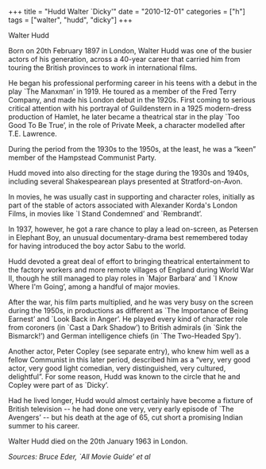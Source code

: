 +++
title = "Hudd Walter `Dicky'"
date = "2010-12-01"
categories = ["h"]
tags = ["walter", "hudd", "dicky"]
+++

Walter Hudd

  
Born on 20th February 1897 in London, Walter Hudd was one of the busier actors of his generation, across a 40-year career that carried him from touring the British provinces to work in international films.

He began his professional performing career in his teens with a debut in the play \`The Manxman’ in 1919. He toured as a member of the Fred Terry Company, and made his London debut in the 1920s. First coming to serious critical attention with his portrayal of Guildenstern in a 1925 modern-dress production of Hamlet, he later became a theatrical star in the play \`Too Good To Be True’, in the role of Private Meek, a character modelled after T.E. Lawrence.

During the period from the 1930s to the 1950s, at the least, he was a “keen” member of the Hampstead Communist Party.

Hudd moved into also directing for the stage during the 1930s and 1940s, including several Shakespearean plays presented at Stratford-on-Avon.

In movies, he was usually cast in supporting and character roles, initially as part of the stable of actors associated with Alexander Korda's London Films, in movies like \`I Stand Condemned’ and \`Rembrandt’.

In 1937, however, he got a rare chance to play a lead on-screen, as Petersen in Elephant Boy, an unusual documentary-drama best remembered today for having introduced the boy actor Sabu to the world.

Hudd devoted a great deal of effort to bringing theatrical entertainment to the factory workers and more remote villages of England during World War II, though he still managed to play roles in \`Major Barbara’ and \`I Know Where I'm Going’, among a handful of major movies.

After the war, his film parts multiplied, and he was very busy on the screen during the 1950s, in productions as different as \`The Importance of Being Earnest’ and \`Look Back in Anger’. He played every kind of character role from coroners (in \`Cast a Dark Shadow’) to British admirals (in \`Sink the Bismarck!’) and German intelligence chiefs (in \`The Two-Headed Spy’).

Another actor, Peter Copley (see separate entry), who knew him well as a fellow Communist in this later period, described him as a “very, very good actor, very good light comedian, very distinguished, very cultured, delightful”. For some reason, Hudd was known to the circle that he and Copley were part of as \`Dicky’.

Had he lived longer, Hudd would almost certainly have become a fixture of British television -- he had done one very, very early episode of \`The Avengers’ -- but his death at the age of 65, cut short a promising Indian summer to his career.

Walter Hudd died on the 20th January 1963 in London.

_Sources: Bruce Eder, \`All Movie Guide’ et al_
